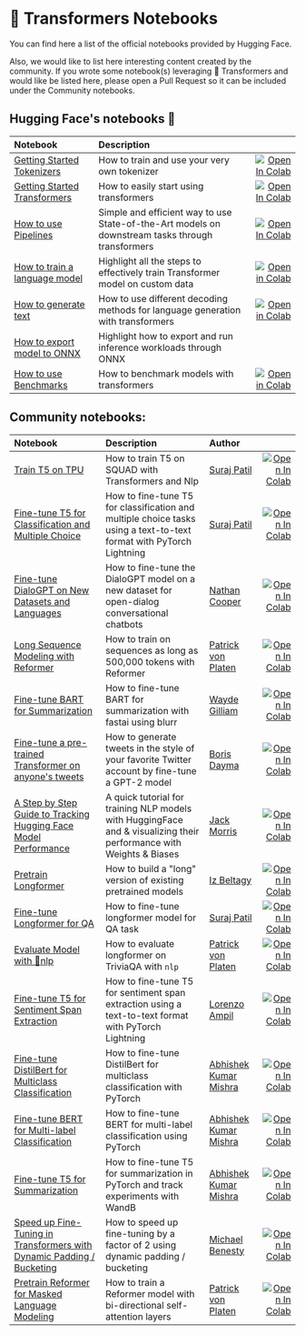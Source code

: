 # 🤗 Transformers Notebooks

You can find here a list of the official notebooks provided by Hugging Face.

Also, we would like to list here interesting content created by the community. 
If you wrote some notebook(s) leveraging 🤗 Transformers and would like be listed here, please open a 
Pull Request so it can be included under the Community notebooks. 


## Hugging Face's notebooks 🤗

| Notebook     |      Description      |   |
|:----------|:-------------|------:|
| [Getting Started Tokenizers](https://github.com/huggingface/transformers/blob/master/notebooks/01-training-tokenizers.ipynb)  | How to train and use your very own tokenizer  |[![Open In Colab](https://colab.research.google.com/assets/colab-badge.svg)](https://colab.research.google.com/github/huggingface/transformers/blob/master/notebooks/01-training-tokenizers.ipynb) |
| [Getting Started Transformers](https://github.com/huggingface/transformers/blob/master/notebooks/02-transformers.ipynb)   | How to easily start using transformers  | [![Open In Colab](https://colab.research.google.com/assets/colab-badge.svg)](https://colab.research.google.com/github/huggingface/transformers/blob/master/notebooks/02-transformers.ipynb) |
| [How to use Pipelines](https://github.com/huggingface/transformers/blob/master/notebooks/03-pipelines.ipynb)  | Simple and efficient way to use State-of-the-Art models on downstream tasks through transformers | [![Open In Colab](https://colab.research.google.com/assets/colab-badge.svg)](https://colab.research.google.com/github/huggingface/transformers/blob/master/notebooks/03-pipelines.ipynb) |
| [How to train a language model](https://github.com/huggingface/blog/blob/master/notebooks/01_how_to_train.ipynb)| Highlight all the steps to effectively train Transformer model on custom data | [![Open in Colab](https://colab.research.google.com/assets/colab-badge.svg)](https://colab.research.google.com/github/huggingface/blog/blob/master/notebooks/01_how_to_train.ipynb)|
| [How to generate text](https://github.com/huggingface/blog/blob/master/notebooks/02_how_to_generate.ipynb)| How to use different decoding methods for language generation with transformers | [![Open in Colab](https://colab.research.google.com/assets/colab-badge.svg)](https://colab.research.google.com/github/huggingface/blog/blob/master/notebooks/02_how_to_generate.ipynb)|
| [How to export model to ONNX](https://github.com/huggingface/transformers/blob/master/notebooks/04-onnx-export.ipynb) | Highlight how to export and run inference workloads through ONNX |
| [How to use Benchmarks](https://github.com/huggingface/transformers/blob/master/notebooks/05-benchmark.ipynb) | How to benchmark models with transformers | [![Open in Colab](https://colab.research.google.com/assets/colab-badge.svg)](https://colab.research.google.com/github/huggingface/transformers/blob/master/notebooks/05-benchmark.ipynb)|


## Community notebooks:

| Notebook     |      Description      |      Author      |      |
|:----------|:-------------|:-------------|------:|
| [Train T5 on TPU](https://github.com/patil-suraj/exploring-T5/blob/master/T5_on_TPU.ipynb)  | How to train T5 on SQUAD with Transformers and Nlp | [Suraj Patil](https://github.com/patil-suraj) |[![Open In Colab](https://colab.research.google.com/assets/colab-badge.svg)](https://colab.research.google.com/github/patil-suraj/exploring-T5/blob/master/T5_on_TPU.ipynb#scrollTo=QLGiFCDqvuil) |
| [Fine-tune T5 for Classification and Multiple Choice](https://github.com/patil-suraj/exploring-T5/blob/master/t5_fine_tuning.ipynb)  | How to fine-tune T5 for classification and multiple choice tasks using a text-to-text format with PyTorch Lightning |  [Suraj Patil](https://github.com/patil-suraj) | [![Open In Colab](https://colab.research.google.com/assets/colab-badge.svg)](https://colab.research.google.com/github/patil-suraj/exploring-T5/blob/master/t5_fine_tuning.ipynb) |
| [Fine-tune DialoGPT on New Datasets and Languages](https://github.com/ncoop57/i-am-a-nerd/blob/master/_notebooks/2020-05-12-chatbot-part-1.ipynb)  | How to fine-tune the DialoGPT model on a new dataset for open-dialog conversational chatbots |  [Nathan Cooper](https://github.com/ncoop57) | [![Open In Colab](https://colab.research.google.com/assets/colab-badge.svg)](https://colab.research.google.com/github/ncoop57/i-am-a-nerd/blob/master/_notebooks/2020-05-12-chatbot-part-1.ipynb) |
| [Long Sequence Modeling with Reformer](https://github.com/patrickvonplaten/notebooks/blob/master/PyTorch_Reformer.ipynb)  | How to train on sequences as long as 500,000 tokens with Reformer |  [Patrick von Platen](https://github.com/patrickvonplaten) | [![Open In Colab](https://colab.research.google.com/assets/colab-badge.svg)](https://colab.research.google.com/github/patrickvonplaten/notebooks/blob/master/PyTorch_Reformer.ipynb)  |
| [Fine-tune BART for Summarization](https://github.com/ohmeow/ohmeow_website/blob/master/_notebooks/2020-05-23-text-generation-with-blurr.ipynb) | How to fine-tune BART for summarization with fastai using blurr | [Wayde Gilliam](https://ohmeow.com/) | [![Open In Colab](https://colab.research.google.com/assets/colab-badge.svg)](https://colab.research.google.com/github/ohmeow/ohmeow_website/blob/master/_notebooks/2020-05-23-text-generation-with-blurr.ipynb) |
| [Fine-tune a pre-trained Transformer on anyone's tweets](https://colab.research.google.com/github/borisdayma/huggingtweets/blob/master/huggingtweets-demo.ipynb)  | How to generate tweets in the style of your favorite Twitter account by fine-tune a GPT-2 model |  [Boris Dayma](https://github.com/borisdayma) | [![Open In Colab](https://colab.research.google.com/assets/colab-badge.svg)](https://colab.research.google.com/github/borisdayma/huggingtweets/blob/master/huggingtweets-demo.ipynb) |
| [A Step by Step Guide to Tracking Hugging Face Model Performance](https://colab.research.google.com/drive/1NEiqNPhiouu2pPwDAVeFoN4-vTYMz9F8)  | A quick tutorial for training NLP models with HuggingFace and & visualizing their performance with Weights & Biases |  [Jack Morris](https://github.com/jxmorris12) | [![Open In Colab](https://colab.research.google.com/assets/colab-badge.svg)](https://colab.research.google.com/drive/1NEiqNPhiouu2pPwDAVeFoN4-vTYMz9F8) |
| [Pretrain Longformer](https://github.com/allenai/longformer/blob/master/scripts/convert_model_to_long.ipynb)  | How to build a "long" version of existing pretrained models |  [Iz Beltagy](https://beltagy.net) | [![Open In Colab](https://colab.research.google.com/assets/colab-badge.svg)](https://colab.research.google.com/github/allenai/longformer/blob/master/scripts/convert_model_to_long.ipynb) |
| [Fine-tune Longformer for QA](https://github.com/patil-suraj/Notebooks/blob/master/longformer_qa_training.ipynb) | How to fine-tune longformer model for QA task | [Suraj Patil](https://github.com/patil-suraj) | [![Open In Colab](https://colab.research.google.com/assets/colab-badge.svg)](https://colab.research.google.com/github/patil-suraj/Notebooks/blob/master/longformer_qa_training.ipynb) |
| [Evaluate Model with 🤗nlp](https://github.com/patrickvonplaten/notebooks/blob/master/How_to_evaluate_Longformer_on_TriviaQA_using_NLP.ipynb) | How to evaluate longformer on TriviaQA with `nlp` | [Patrick von Platen](https://github.com/patrickvonplaten) | [![Open In Colab](https://colab.research.google.com/assets/colab-badge.svg)](https://colab.research.google.com/drive/1m7eTGlPmLRgoPkkA7rkhQdZ9ydpmsdLE?usp=sharing) |
| [Fine-tune T5 for Sentiment Span Extraction](https://github.com/enzoampil/t5-intro/blob/master/t5_qa_training_pytorch_span_extraction.ipynb)  | How to fine-tune T5 for sentiment span extraction using a text-to-text format with PyTorch Lightning |  [Lorenzo Ampil](https://github.com/enzoampil) | [![Open In Colab](https://colab.research.google.com/assets/colab-badge.svg)](https://colab.research.google.com/github/enzoampil/t5-intro/blob/master/t5_qa_training_pytorch_span_extraction.ipynb) |
| [Fine-tune DistilBert for Multiclass Classification](https://github.com/abhimishra91/transformers-tutorials/blob/master/transformers_multiclass_classification.ipynb) | How to fine-tune DistilBert for multiclass classification with PyTorch | [Abhishek Kumar Mishra](https://github.com/abhimishra91) | [![Open In Colab](https://colab.research.google.com/assets/colab-badge.svg)](https://colab.research.google.com/github/abhimishra91/transformers-tutorials/blob/master/transformers_multiclass_classification.ipynb)|
|[Fine-tune BERT for Multi-label Classification](https://github.com/abhimishra91/transformers-tutorials/blob/master/transformers_multi_label_classification.ipynb)|How to fine-tune BERT for multi-label classification using PyTorch|[Abhishek Kumar Mishra](https://github.com/abhimishra91) |[![Open In Colab](https://colab.research.google.com/assets/colab-badge.svg)](https://colab.research.google.com/github/abhimishra91/transformers-tutorials/blob/master/transformers_multi_label_classification.ipynb)|
|[Fine-tune T5 for Summarization](https://github.com/abhimishra91/transformers-tutorials/blob/master/transformers_summarization_wandb.ipynb)|How to fine-tune T5 for summarization in PyTorch and track experiments with WandB|[Abhishek Kumar Mishra](https://github.com/abhimishra91) |[![Open In Colab](https://colab.research.google.com/assets/colab-badge.svg)](https://colab.research.google.com/github/abhimishra91/transformers-tutorials/blob/master/transformers_summarization_wandb.ipynb)|
|[Speed up Fine-Tuning in Transformers with Dynamic Padding / Bucketing](https://github.com/ELS-RD/transformers-notebook/blob/master/Divide_Hugging_Face_Transformers_training_time_by_2_or_more.ipynb)|How to speed up fine-tuning by a factor of 2 using dynamic padding / bucketing|[Michael Benesty](https://github.com/pommedeterresautee) |[![Open In Colab](https://colab.research.google.com/assets/colab-badge.svg)](https://colab.research.google.com/drive/1CBfRU1zbfu7-ijiOqAAQUA-RJaxfcJoO?usp=sharing)|
|[Pretrain Reformer for Masked Language Modeling](https://github.com/patrickvonplaten/notebooks/blob/master/Reformer_For_Masked_LM.ipynb)| How to train a Reformer model with bi-directional self-attention layers | [Patrick von Platen](https://github.com/patrickvonplaten) | [![Open In Colab](https://colab.research.google.com/assets/colab-badge.svg)](https://colab.research.google.com/drive/1tzzh0i8PgDQGV3SMFUGxM7_gGae3K-uW?usp=sharing)|
